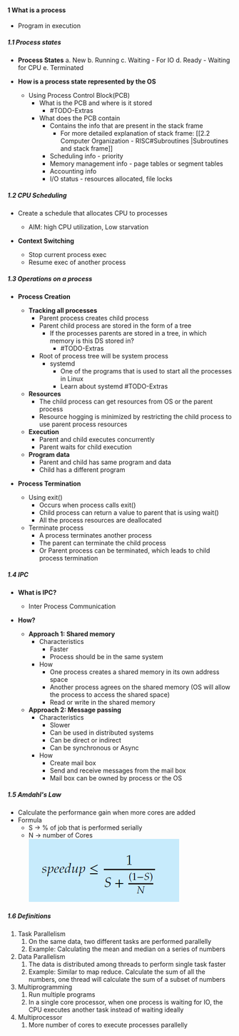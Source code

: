 
#### 1 What is a process
- Program in execution

##### 1.1 Process states

- **Process States**
	a. New
	b. Running
	c. Waiting - For IO
	d. Ready - Waiting for CPU
	e. Terminated

- **How is a process state represented by the OS**
	- Using Process Control Block(PCB)
		- What is the PCB and where is it stored
			- #TODO-Extras 
		- What does the PCB contain
			- Contains the info that are present in the stack frame 
				- For more detailed explanation of stack frame: [[2.2 Computer Organization - RISC#Subroutines |Subroutines and stack frame]]
			- Scheduling info - priority
			- Memory management info - page tables or segment tables
			- Accounting info
			- I/O status - resources allocated, file locks

##### 1.2 CPU Scheduling 

- Create a schedule that allocates CPU to processes
	- AIM: high CPU utilization, Low starvation

- **Context Switching**
	- Stop current process exec
	- Resume exec of another process 

##### 1.3 Operations on a process

- **Process Creation**
	- **Tracking all processes**
		- Parent process creates child process
		- Parent child process are stored in the form of a tree
			- If the processes parents are stored in a tree, in which memory is this DS stored in?
				- #TODO-Extras 
		- Root of process tree will be system process
			 - systemd
				- One of the programs that is used to start all the processes in Linux
				- Learn about systemd #TODO-Extras 
	- **Resources**
		- The child process can get resources from OS or the parent process
		- Resource hogging is minimized by restricting the child process to use parent process resources
	- **Execution**
		- Parent and child executes concurrently
		- Parent waits for child execution
	- **Program data**
		- Parent and child has same program and data
		- Child has a different program

- **Process Termination**
	- Using exit()
		- Occurs when process calls exit()
		- Child process can return a value to parent that is using wait()
		- All the process resources are deallocated
	- Terminate process
		- A process terminates another process
		- The parent can terminate the child process
		- Or Parent process can be terminated, which leads to child process termination

##### 1.4 IPC

- **What is IPC?**
	- Inter Process Communication

- **How?**
	- **Approach 1: Shared memory**
		- Characteristics
			- Faster
			- Process should be in the same system
		- How
			- One process creates a shared memory in its own address space
			- Another process agrees on the shared memory (OS will allow the process to access the shared space) 
			- Read or write in the shared memory
	- **Approach 2: Message passing**
		- Characteristics
			- Slower
			- Can be used in distributed systems
			- Can be direct or indirect
			- Can be synchronous or Async
		- How
			- Create mail box
			- Send and receive messages from the mail box
			- Mail box can be owned by process or the OS

##### 1.5 Amdahl's Law
- Calculate the performance gain when more cores are added 
- Formula
	- S -> % of job that is performed serially
	- N -> number of Cores
![](./Attachments/Images/amdahl_law.png)


##### 1.6 Definitions
1. Task Parallelism
	1. On the same data, two different tasks are performed parallelly
	2. Example: Calculating the mean and median on a series of numbers
2. Data Parallelism
	1. The data is distributed among threads to perform single task faster
	2. Example: Similar to map reduce. Calculate the sum of all the numbers, one thread will calculate the sum of a subset of numbers
3. Multiprogramming
	1. Run multiple programs
	2. In a single core processor, when one process is waiting for IO, the CPU executes another task instead of waiting ideally
4. Multiprocessor
	1. More number of cores to execute processes parallelly